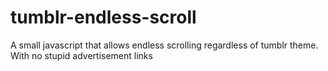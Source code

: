 # tumblr-endless-scroll
A small javascript that allows endless scrolling regardless of tumblr theme. With no stupid advertisement links
